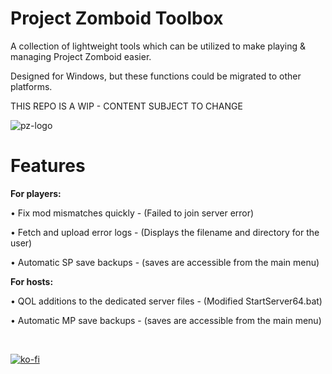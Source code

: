 # Project Zomboid Toolbox
A collection of lightweight tools which can be utilized to make playing & managing Project Zomboid easier.

Designed for Windows, but these functions could be migrated to other platforms.

THIS REPO IS A WIP - CONTENT SUBJECT TO CHANGE

![pz-logo](https://i.ibb.co/nzzbB4f/pztoolbox.png)

# Features
<b>For players:</b>

• Fix mod mismatches quickly - (Failed to join server error)

• Fetch and upload error logs - (Displays the filename and directory for the user)

• Automatic SP save backups - (saves are accessible from the main menu)


<b>For hosts:</b>

• QOL additions to the dedicated server files - (Modified StartServer64.bat)

• Automatic MP save backups - (saves are accessible from the main menu)

<br>



[![ko-fi](https://ko-fi.com/img/githubbutton_sm.svg)](https://ko-fi.com/W7W15DHAZ) 
